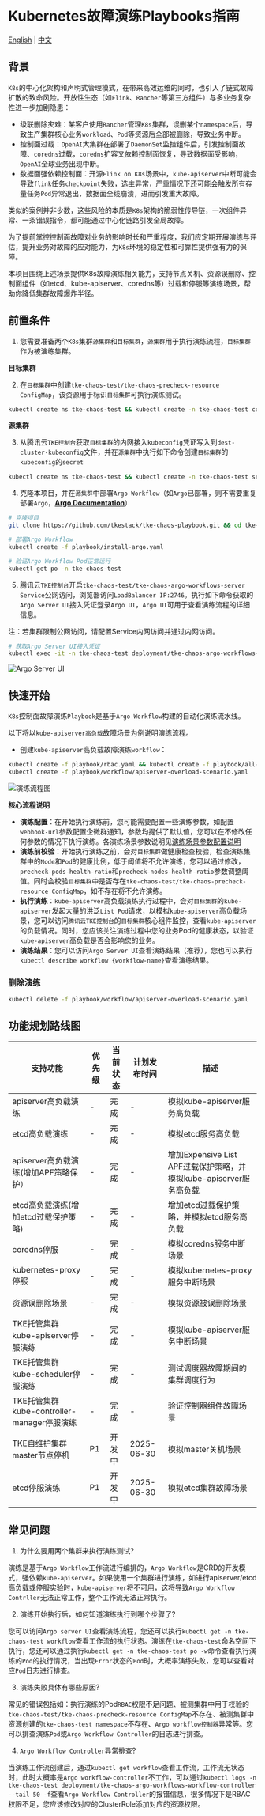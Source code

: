 # Kubernetes故障演练Playbooks指南

[English](README.md) | [中文](README_zh.md)

## 背景

`K8s`的中心化架构和声明式管理模式，在带来高效运维的同时，也引入了链式故障扩散的致命风险。开放性生态（如`Flink`、`Rancher`等第三方组件）与多业务复杂性进一步加剧隐患：

- 级联删除灾难：某客户使用`Rancher`管理`K8s`集群，误删某个`namespace`后，导致生产集群核心业务`workload`、`Pod`等资源后全部被删除，导致业务中断。  
- 控制面过载：`OpenAI`大集群在部署了`DaemonSet`监控组件后，引发控制面故障、`coredns`过载，`coredns`扩容又依赖控制面恢复，导致数据面受影响，`OpenAI`全球业务出现中断。  
- 数据面强依赖控制面：开源`Flink on K8s`场景中，`kube-apiserver`中断可能会导致`flink`任务`checkpoint`失败，选主异常，严重情况下还可能会触发所有存量任务`Pod`异常退出，数据面全线崩溃，进而引发重大故障。 

类似的案例并非少数，这些风险的本质是`K8s`架构的脆弱性传导链，一次组件异常、一条错误指令，都可能通过中心化链路引发全局故障。

为了提前掌控控制面故障对业务的影响时长和严重程度，我们应定期开展演练与评估，提升业务对故障的应对能力，为`K8s`环境的稳定性和可靠性提供强有力的保障。

本项目围绕上述场景提供K8s故障演练相关能力，支持节点关机、资源误删除、控制面组件（如etcd、kube-apiserver、coredns等）过载和停服等演练场景，帮助你降低集群故障爆炸半径。

## 前置条件

1. 您需要准备两个`K8s`集群`源集群`和`目标集群`，`源集群`用于执行演练流程，`目标集群`作为被演练集群。

**目标集群**

2. 在`目标集群`中创建`tke-chaos-test/tke-chaos-precheck-resource ConfigMap`，该资源用于标识`目标集群`可执行演练测试。
```bash
kubectl create ns tke-chaos-test && kubectl create -n tke-chaos-test configmap tke-chaos-precheck-resource --from-literal=empty=""
```

**源集群**

3. 从腾讯云`TKE控制台`获取`目标集群`的内网接入`kubeconfig`凭证写入到`dest-cluster-kubeconfig`文件，并在`源集群`中执行如下命令创建`目标集群`的`kubeconfig`的`secret`
```bash
kubectl create ns tke-chaos-test && kubectl create -n tke-chaos-test secret generic dest-cluster-kubeconfig --from-file=config=./dest-cluster-kubeconfig
```

4. 克隆本项目，并在`源集群`中部署`Argo Workflow`（如`Argo`已部署，则不需要重复部署`Argo`，[**Argo Documentation**](https://argo-workflows.readthedocs.io/en/latest/)）
```bash
# 克隆项目
git clone https://github.com/tkestack/tke-chaos-playbook.git && cd tke-chaos-playbook

# 部署Argo Workflow
kubectl create -f playbook/install-argo.yaml

# 验证Argo Workflow Pod正常运行
kubectl get po -n tke-chaos-test
```

5. 腾讯云`TKE控制台`开启`tke-chaos-test/tke-chaos-argo-workflows-server Service`公网访问，浏览器访问`LoadBalancer IP:2746`。执行如下命令获取的`Argo Server UI`接入凭证登录`Argo UI`，`Argo UI`可用于查看演练流程的详细信息。

注：若集群限制公网访问，请配置Service内网访问并通过内网访问。

```bash
# 获取Argo Server UI接入凭证
kubectl exec -it -n tke-chaos-test deployment/tke-chaos-argo-workflows-server -- argo auth token
```

![Argo Server UI](./playbook/docs/argo-server-ui.png)

## 快速开始

`K8s`控制面故障演练`Playbook`是基于`Argo Workflow`构建的自动化演练流水线。

以下将以`kube-apiserver高负载`故障场景为例说明演练流程。

- 创建`kube-apiserver`高负载故障演练`workflow`：
```bash
kubectl create -f playbook/rbac.yaml && kubectl create -f playbook/all-in-one-template.yaml
kubectl create -f playbook/workflow/apiserver-overload-scenario.yaml
```

![演练流程图](./playbook/docs/chaos-flowchart-zh.png)

**核心流程说明**

- **演练配置**：在开始执行演练前，您可能需要配置一些演练参数，如配置`webhook-url`参数配置企微群通知，参数均提供了默认值，您可以在不修改任何参数的情况下执行演练。各演练场景参数说明见[演练场景参数配置说明](playbook/README_zh.md)
- **演练前校验**：开始执行演练之前，会对`目标集群`做健康检查校验，检查演练集群中的`Node`和`Pod`的健康比例，低于阈值将不允许演练，您可以通过修改，`precheck-pods-health-ratio`和`precheck-nodes-health-ratio`参数调整阈值。同时会校验`目标集群`中是否存在`tke-chaos-test/tke-chaos-precheck-resource ConfigMap`，如不存在将不允许演练。
- **执行演练**：`kube-apiserver`高负载演练执行过程中，会对`目标集群`的`kube-apiserver`发起大量的洪泛`List Pod`请求，以模拟`kube-apiserver`高负载场景，您可以访问`腾讯云TKE控制台`的`目标集群`核心组件监控，查看`kube-apiserver`的负载情况。同时，您应该关注演练过程中您的业务Pod的健康状态，以验证`kube-apiserver`高负载是否会影响您的业务。
- **演练结果**：您可以访问`Argo Server UI`查看演练结果（推荐），您也可以执行`kubectl describe workflow {workflow-name}`查看演练结果。

### 删除演练
```bash
kubectl delete -f playbook/workflow/apiserver-overload-scenario.yaml
```

## 功能规划路线图

| 支持功能                         | 优先级  | 当前状态     | 计划发布时间  | 描述                                                |
|------------------------------|--------|------------|---------------|---------------------------------------------------|
| apiserver高负载演练               |   -   |      完成     |      -       | 模拟kube-apiserver服务高负载                             |
| etcd高负载演练                    |   -   |      完成     |      -       | 模拟etcd服务高负载                                       |
| apiserver高负载演练(增加APF策略保护）    |   -   |      完成     |      -       | 增加Expensive List APF过载保护策略，并模拟kube-apiserver服务高负载 |
| etcd高负载演练(增加etcd过载保护策略)      |   -   |      完成     |      -       | 增加etcd过载保护策略，并模拟etcd服务高负载                         |
| coredns停服                    |   -   |      完成     |      -       | 模拟coredns服务中断场景                                   |
| kubernetes-proxy停服           |   -   |      完成     |      -       | 模拟kubernetes-proxy服务中断场景                          |
| 资源误删除场景                      |  -   |    完成     |      -       | 模拟资源被误删除场景                                        |
| TKE托管集群kube-apiserver停服演练  |  -   |    完成     |        -       | 模拟kube-apiserver服务中断场景                            |
| TKE托管集群kube-scheduler停服演练  | -    |    完成     |        -       | 测试调度器故障期间的集群调度行为                                  |
| TKE托管集群kube-controller-manager停服演练  | -    |    完成     |        -       | 验证控制器组件故障场景                                       |
| TKE自维护集群master节点停机        | P1    |    开发中     |  2025-06-30  | 模拟master关机场景                                      |
| etcd停服演练                     | P1    |    开发中     |  2025-06-30  | 模拟etcd集群故障场景                                      |

## 常见问题
1. 为什么要用两个集群来执行演练测试?

  演练是基于`Argo Workflow`工作流进行编排的，`Argo Workflow`是CRD的开发模式，强依赖`kube-apiserver`。如果使用一个集群进行演练，如进行apiserver/etcd高负载或停服实验时，`kube-apiserver`将不可用，这将导致`Argo Workflow Contrller`无法正常工作，整个工作流无法正常执行。

2. 演练开始执行后，如何知道演练执行到哪个步骤了?

  您可以访问`Argo server UI`查看演练流程，您还可以执行`kubectl get -n tke-chaos-test workflow`查看工作流的执行状态。演练在`tke-chaos-test`命名空间下执行，您还可以通过执行`kubectl get -n tke-chaos-test po -w`命令查看执行演练的`Pod`的执行情况，当出现`Error`状态的`Pod`时，大概率演练失败，您可以查看对应`Pod`日志进行排查。

3. 演练失败具体有哪些原因?

  常见的错误包括如：执行演练的Pod`RBAC`权限不足问题、被测集群中用于校验的`tke-chaos-test/tke-chaos-precheck-resource ConfigMap`不存在、被测集群中资源创建的`tke-chaos-test namespace`不存在、`Argo workflow控制器`异常等。您可以排查演练`Pod`或`Argo Workflow Controller`的日志进行排查。

4. `Argo Workflow Controller`异常排查?

  当演练工作流创建后，通过`kubectl get workflow`查看工作流，工作流无状态时，此时大概率是`Argo workflow-controller`不工作，可以通过`kubectl logs -n tke-chaos-test deployment/tke-chaos-argo-workflows-workflow-controller --tail 50 -f`查看`Argo Workflow Controller`的报错信息，很多情况下是RBAC权限不足，您应该修改对应的ClusterRole添加对应的资源权限。
